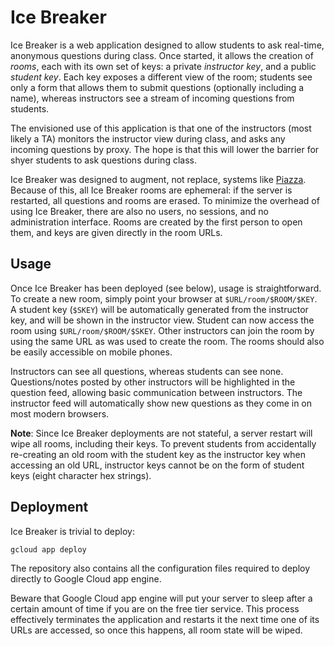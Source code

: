 # Ice Breaker

Ice Breaker is a web application designed to allow students to ask
real-time, anonymous questions during class. Once started, it allows the
creation of *rooms*, each with its own set of keys: a private
*instructor key*, and a public *student key*. Each key exposes a
different view of the room; students see only a form that allows them to
submit questions (optionally including a name), whereas instructors see
a stream of incoming questions from students.

The envisioned use of this application is that one of the instructors
(most likely a TA) monitors the instructor view during class, and asks
any incoming questions by proxy. The hope is that this will lower the
barrier for shyer students to ask questions during class.

Ice Breaker was designed to augment, not replace, systems like <a
href="https://piazza.com">Piazza</a>. Because of this, all Ice Breaker
rooms are ephemeral: if the server is restarted, all questions and rooms
are erased. To minimize the overhead of using Ice Breaker, there are
also no users, no sessions, and no administration interface. Rooms are
created by the first person to open them, and keys are given directly in
the room URLs.

## Usage

Once Ice Breaker has been deployed (see below), usage is
straightforward. To create a new room, simply point your browser at
`$URL/room/$ROOM/$KEY`. A student key (`$SKEY`) will be automatically
generated from the instructor key, and will be shown in the instructor
view. Student can now access the room using `$URL/room/$ROOM/$SKEY`.
Other instructors can join the room by using the same URL as was used to
create the room. The rooms should also be easily accessible on mobile
phones.

Instructors can see all questions, whereas students can see none.
Questions/notes posted by other instructors will be highlighted in the
question feed, allowing basic communication between instructors. The
instructor feed will automatically show new questions as they come in on
most modern browsers.

**Note**: Since Ice Breaker deployments are not stateful, a server
restart will wipe all rooms, including their keys. To prevent students
from accidentally re-creating an old room with the student key as the
instructor key when accessing an old URL, instructor keys cannot be on
the form of student keys (eight character hex strings).

## Deployment

Ice Breaker is trivial to deploy:

```shell
gcloud app deploy
```

The repository also contains all the configuration files required to
deploy directly to Google Cloud app engine.

Beware that Google Cloud app engine will put your server to
sleep
after a certain amount of time if you are on the free tier service. This
process effectively terminates the application and restarts it the next
time one of its URLs are accessed, so once this happens, all room state
will be wiped.
